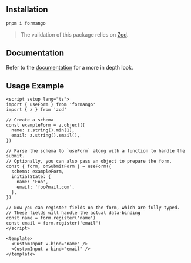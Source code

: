 
## Installation


```bash
pnpm i formango
```

> The validation of this package relies on [Zod](https://zod.dev/).

## Documentation

Refer to the [documentation](https://wisemen-digital.github.io/vue-formango/) for a more in depth look.
## Usage Example

```vue
<script setup lang="ts">
import { useForm } from 'formango'
import { z } from 'zod'

// Create a schema
const exampleForm = z.object({
  name: z.string().min(1),
  email: z.string().email(),
})

// Parse the schema to `useForm` along with a function to handle the submit.
// Optionally, you can also pass an object to prepare the form.
const { form, onSubmitForm } = useForm({
  schema: exampleForm,
  initialState: {
    name: 'Foo',
    email: 'foo@mail.com',
  },
})

// Now you can register fields on the form, which are fully typed.
// These fields will handle the actual data-binding
const name = form.register('name')
const email = form.register('email')
</script>

<template>
  <CustomInput v-bind="name" />
  <CustomInput v-bind="email" />
</template>
```

